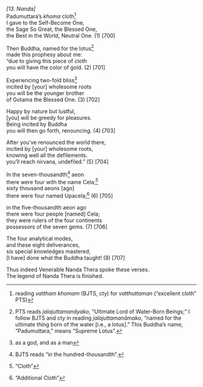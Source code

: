 *\[13. Nanda\]*  
Padumuttara’s *khoma* cloth[^1]  
I gave to the Self-Become One,  
the Sage So Great, the Blessed One,  
the Best in the World, Neutral One. (1) \[700\]

Then Buddha, named for the lotus[^2]  
made this prophesy about me:  
“due to giving this piece of cloth  
you will have the color of gold. (2) \[701\]

Experiencing two-fold bliss[^3]  
incited by \[your\] wholesome roots  
you will be the younger brother  
of Gotama the Blessed One. (3) \[702\]

Happy by nature but lustful,  
\[you\] will be greedy for pleasures.  
Being incited by Buddha  
you will then go forth, renouncing. (4) \[703\]

After you’ve renounced the world there,  
incited by \[your\] wholesome roots,  
knowing well all the defilements.  
you’ll reach nirvana, undefiled.” (5) \[704\]

In the seven-thousandth[^4] aeon  
there were four with the name Cela;[^5]  
sixty thousand aeons \[ago\]  
there were four named Upacela;[^6] (6) \[705\]

in the five-thousandth aeon ago  
there were four people \[named\] Cela;  
they were rulers of the four continents  
possessors of the seven gems. (7) \[706\]

The four analytical modes,  
and these eight deliverances,  
six special knowledges mastered,  
\[I have\] done what the Buddha taught! (8) \[707\]

Thus indeed Venerable Nanda Thera spoke these verses.  
The legend of Nanda Thera is finished.  
[^1]: reading *vattham khomam* (BJTS, cty) for *vatthuttaman*
    (“excellent cloth” PTS)  
[^2]: PTS reads *jalajuttamanāyako*, “Ultimate Lord of Water-Born
    Beings;” I follow BJTS and cty in reading *jalajuttamanāmako*,
    “named for the ultimate thing born of the water \[i.e., a lotus\].”
    This Buddha’s name, “Padumuttara,” means “Supreme Lotus”.  
[^3]: as a god, and as a man  
[^4]: BJTS reads “in the hundred-thousandth”.  
[^5]: “Cloth”  
[^6]: “Additional Cloth”
